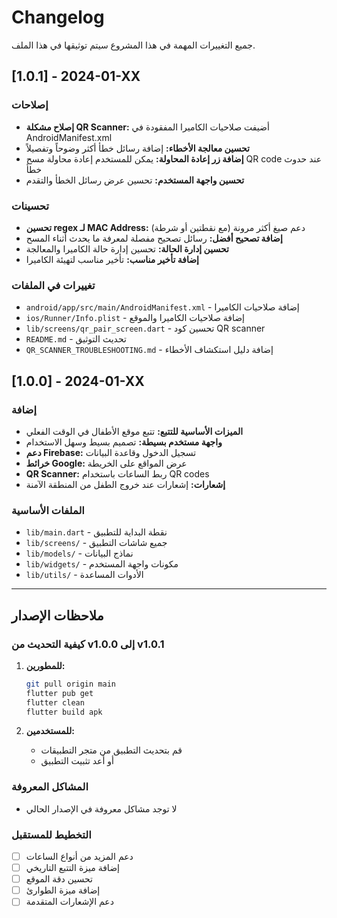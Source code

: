 # Changelog

جميع التغييرات المهمة في هذا المشروع سيتم توثيقها في هذا الملف.

## [1.0.1] - 2024-01-XX

### إصلاحات
- **إصلاح مشكلة QR Scanner:** أضيفت صلاحيات الكاميرا المفقودة في AndroidManifest.xml
- **تحسين معالجة الأخطاء:** إضافة رسائل خطأ أكثر وضوحاً وتفصيلاً
- **إضافة زر إعادة المحاولة:** يمكن للمستخدم إعادة محاولة مسح QR code عند حدوث خطأ
- **تحسين واجهة المستخدم:** تحسين عرض رسائل الخطأ والتقدم

### تحسينات
- **تحسين regex لـ MAC Address:** دعم صيغ أكثر مرونة (مع نقطتين أو شرطة)
- **إضافة تصحيح أفضل:** رسائل تصحيح مفصلة لمعرفة ما يحدث أثناء المسح
- **تحسين إدارة الحالة:** تحسين إدارة حالة الكاميرا والمعالجة
- **إضافة تأخير مناسب:** تأخير مناسب لتهيئة الكاميرا

### تغييرات في الملفات
- `android/app/src/main/AndroidManifest.xml` - إضافة صلاحيات الكاميرا
- `ios/Runner/Info.plist` - إضافة صلاحيات الكاميرا والموقع
- `lib/screens/qr_pair_screen.dart` - تحسين كود QR scanner
- `README.md` - تحديث التوثيق
- `QR_SCANNER_TROUBLESHOOTING.md` - إضافة دليل استكشاف الأخطاء

## [1.0.0] - 2024-01-XX

### إضافة
- **الميزات الأساسية للتتبع:** تتبع موقع الأطفال في الوقت الفعلي
- **واجهة مستخدم بسيطة:** تصميم بسيط وسهل الاستخدام
- **دعم Firebase:** تسجيل الدخول وقاعدة البيانات
- **خرائط Google:** عرض المواقع على الخريطة
- **QR Scanner:** ربط الساعات باستخدام QR codes
- **إشعارات:** إشعارات عند خروج الطفل من المنطقة الآمنة

### الملفات الأساسية
- `lib/main.dart` - نقطة البداية للتطبيق
- `lib/screens/` - جميع شاشات التطبيق
- `lib/models/` - نماذج البيانات
- `lib/widgets/` - مكونات واجهة المستخدم
- `lib/utils/` - الأدوات المساعدة

---

## ملاحظات الإصدار

### كيفية التحديث من v1.0.0 إلى v1.0.1

1. **للمطورين:**
   ```bash
   git pull origin main
   flutter pub get
   flutter clean
   flutter build apk
   ```

2. **للمستخدمين:**
   - قم بتحديث التطبيق من متجر التطبيقات
   - أو أعد تثبيت التطبيق

### المشاكل المعروفة

- لا توجد مشاكل معروفة في الإصدار الحالي

### التخطيط للمستقبل

- [ ] دعم المزيد من أنواع الساعات
- [ ] إضافة ميزة التتبع التاريخي
- [ ] تحسين دقة الموقع
- [ ] إضافة ميزة الطوارئ
- [ ] دعم الإشعارات المتقدمة 